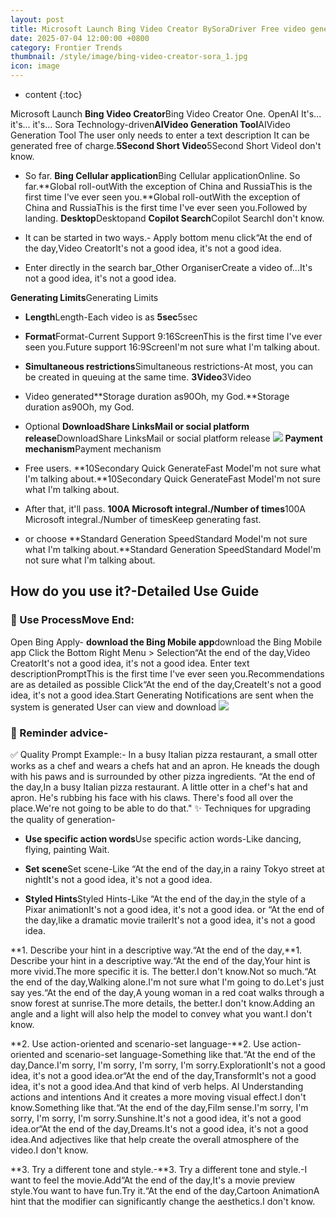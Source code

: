 ```yaml
---
layout: post
title: Microsoft Launch Bing Video Creator BySoraDriver Free video generation
date: 2025-07-04 12:00:00 +0800
category: Frontier Trends
thumbnail: /style/image/bing-video-creator-sora_1.jpg
icon: image
---
```

* content
{:toc}

Microsoft Launch **Bing Video Creator**Bing Video Creator One. OpenAI It's... it's... it's... Sora Technology-driven**AIVideo Generation Tool**AIVideo Generation Tool The user only needs to enter a text description It can be generated free of charge.**5Second Short Video**5Second Short VideoI don't know.

- So far. **Bing Cellular application**Bing Cellular applicationOnline. So far.**Global roll-outWith the exception of China and RussiaThis is the first time I've ever seen you.**Global roll-outWith the exception of China and RussiaThis is the first time I've ever seen you.Followed by landing. **Desktop**Desktopand **Copilot Search**Copilot SearchI don't know.

- It can be started in two ways.-
Apply bottom menu click“At the end of the day,Video CreatorIt's not a good idea, it's not a good idea.

- Enter directly in the search bar_Other OrganiserCreate a video of...It's not a good idea, it's not a good idea.

**Generating Limits**Generating Limits

- **Length**Length-Each video is as **5sec**5sec

- **Format**Format-Current Support 9:16ScreenThis is the first time I've ever seen you.Future support 16:9ScreenI'm not sure what I'm talking about.

- **Simultaneous restrictions**Simultaneous restrictions-At most, you can be created in queuing at the same time. **3Video**3Video

- Video generated**Storage duration as90Oh, my God.**Storage duration as90Oh, my God.

- Optional **DownloadShare LinksMail or social platform release**DownloadShare LinksMail or social platform release
![](https://assets-v2.circle.so/7l66wkj80prxoloo7t0v5593abat)
**Payment mechanism**Payment mechanism

- Free users. **10Secondary Quick GenerateFast ModeI'm not sure what I'm talking about.**10Secondary Quick GenerateFast ModeI'm not sure what I'm talking about.

- After that, it'll pass. **100A Microsoft integral./Number of times**100A Microsoft integral./Number of timesKeep generating fast.

- or choose **Standard Generation SpeedStandard ModeI'm not sure what I'm talking about.**Standard Generation SpeedStandard ModeI'm not sure what I'm talking about.

## How do you use it?-Detailed Use Guide

### 📱 Use ProcessMove End:
Open Bing Apply- **download the Bing Mobile app**download the Bing Mobile app
Click the Bottom Right Menu > Selection“At the end of the day,Video CreatorIt's not a good idea, it's not a good idea.
Enter text descriptionPromptThis is the first time I've ever seen you.Recommendations are as detailed as possible
Click“At the end of the day,CreateIt's not a good idea, it's not a good idea.Start Generating
Notifications are sent when the system is generated User can view and download
![](https://assets-v2.circle.so/yf70ypcvalqx6i1g4570ri9jzgur)
### 💬 Reminder advice-
✅ Quality Prompt Example:-
In a busy Italian pizza restaurant, a small otter works as a chef and wears a chefs hat and an apron. He kneads the dough with his paws and is surrounded by other pizza ingredients.
“At the end of the day,In a busy Italian pizza restaurant. A little otter in a chef's hat and apron. He's rubbing his face with his claws. There's food all over the place.We're not going to be able to do that."
✨ Techniques for upgrading the quality of generation-

- **Use specific action words**Use specific action words-Like dancing, flying, painting Wait.

- **Set scene**Set scene-Like “At the end of the day,in a rainy Tokyo street at nightIt's not a good idea, it's not a good idea.

- **Styled Hints**Styled Hints-Like “At the end of the day,in the style of a Pixar animationIt's not a good idea, it's not a good idea. or “At the end of the day,like a dramatic movie trailerIt's not a good idea, it's not a good idea.

**1. Describe your hint in a descriptive way.“At the end of the day,**1. Describe your hint in a descriptive way.“At the end of the day,Your hint is more vivid.The more specific it is. The better.I don't know.Not so much.“At the end of the day,Walking alone.I'm not sure what I'm going to do.Let's just say yes.“At the end of the day,A young woman in a red coat walks through a snow forest at sunrise.The more details, the better.I don't know.Adding an angle and a light will also help the model to convey what you want.I don't know.

**2. Use action-oriented and scenario-set language-**2. Use action-oriented and scenario-set language-Something like that.“At the end of the day,Dance.I'm sorry, I'm sorry, I'm sorry, I'm sorry.ExplorationIt's not a good idea, it's not a good idea.or“At the end of the day,TransformIt's not a good idea, it's not a good idea.And that kind of verb helps. AI Understanding actions and intentions And it creates a more moving visual effect.I don't know.Something like that.“At the end of the day,Film sense.I'm sorry, I'm sorry, I'm sorry, I'm sorry.Sunshine.It's not a good idea, it's not a good idea.or“At the end of the day,Dreams.It's not a good idea, it's not a good idea.And adjectives like that help create the overall atmosphere of the video.I don't know.
 
**3. Try a different tone and style.-**3. Try a different tone and style.-I want to feel the movie.Add“At the end of the day,It's a movie preview style.You want to have fun.Try it.“At the end of the day,Cartoon AnimationA hint that the modifier can significantly change the aesthetics.I don't know.
 